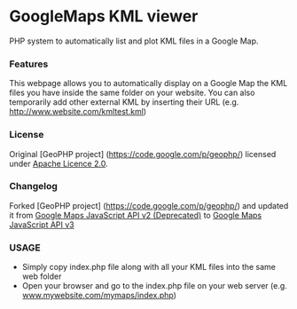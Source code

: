 GoogleMaps KML viewer
=====================

PHP system to automatically list and plot KML files in a Google Map.

### Features
This webpage allows you to automatically display on a Google Map the KML files you have inside the same folder on your website.
You can also temporarily add other external KML by inserting their URL (e.g. http://www.website.com/kmltest.kml)

### License
Original [GeoPHP project] (https://code.google.com/p/geophp/) licensed under [Apache Licence 2.0](http://www.apache.org/licenses/LICENSE-2.0.html).

### Changelog
Forked [GeoPHP project] (https://code.google.com/p/geophp/) and updated it from [Google Maps JavaScript API v2 (Deprecated)](https://developers.google.com/maps/documentation/javascript/v2/reference) to [Google Maps JavaScript API v3](https://developers.google.com/maps/documentation/javascript/)


### USAGE
 - Simply copy index.php file along with all your KML files into the same web folder
 - Open your browser and go to the index.php file on your web server (e.g. www.mywebsite.com/mymaps/index.php)
